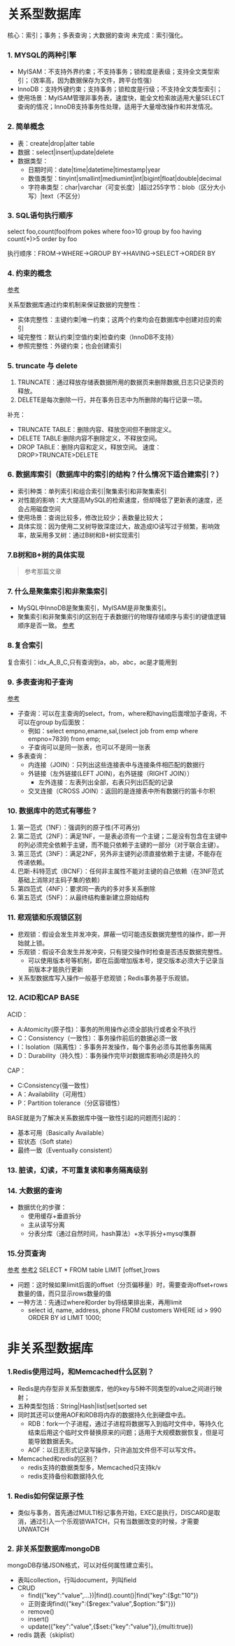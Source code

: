 # 关系型数据库
核心：索引；事务；多表查询；大数据的查询
未完成：索引强化。

### 1. MYSQL的两种引擎
* MyISAM：不支持外界约束；不支持事务；锁粒度是表级；支持全文类型索引；（效率高，因为数据保存为文件，跨平台性强）
* InnoDB：支持外键约束；支持事务；锁粒度是行级；不支持全文类型索引；
* 使用场景：MyISAM管理非事务表，速度快，能全文检索故适用大量SELECT查询的情况；InnoDB支持事务性处理，适用于大量增改操作和并发情况。

### 2. 简单概念
* 表：create|drop|alter table
* 数据：select|insert|update|delete
* 数据类型：
  * 日期时间：date|time|datetime|timestamp|year
  * 数值类型：tinyint|smallint|mediumint|int|bigint|float|double|decimal
  * 字符串类型：char|varchar（可变长度）|超过255字节：blob（区分大小写）|text（不区分）

### 3. SQL语句执行顺序
  select foo,count(foo)from pokes where foo>10 group by foo having count(\*)>5 order by foo

  执行顺序：FROM->WHERE->GROUP BY->HAVING->SELECT->ORDER BY

### 4. 约束的概念
[参考](http://blog.csdn.net/kailee_hust/article/details/51722265)

关系型数据库通过约束机制来保证数据的完整性：
  * 实体完整性：主键约束|唯一约束；这两个约束均会在数据库中创建对应的索引
  * 域完整性：默认约束|空值约束|检查约束（InnoDB不支持）
  * 参照完整性：外键约束；也会创建索引

### 5. truncate 与 delete
1. TRUNCATE：通过释放存储表数据所用的数据页来删除数据,日志只记录页的释放。
2. DELETE是每次删除一行，并在事务日志中为所删除的每行记录一项。

补充：
* TRUNCATE TABLE：删除内容、释放空间但不删除定义。
* DELETE TABLE:删除内容不删除定义，不释放空间。
* DROP TABLE：删除内容和定义，释放空间。
速度：DROP>TRUNCATE>DELETE

### 6. 数据库索引（数据库中的索引的结构？什么情况下适合建索引？）
* 索引种类：单列索引和组合索引|聚集索引和非聚集索引
* 对性能的影响：大大提高MySQL的检索速度，但却降低了更新表的速度，还会占用磁盘空间
* 使用场景：查询比较多，修改比较少；表数量比较大；
* 具体实现：因为使用二叉树导致深度过大，故造成IO读写过于频繁，影响效率，故采用多叉树：通过B树和B+树实现索引

### 7.B树和B+树的具体实现
> 参考那篇文章

### 7. 什么是聚集索引和非聚集索引
* MySQL中InnoDB是聚集索引，MyISAM是非聚集索引。
* 聚集索引和非聚集索引的区别在于表数据行的物理存储顺序与索引的键值逻辑顺序是否一致。
[参考](http://www.cnblogs.com/zlcxbb/p/5757245.html)

### 8.复合索引
复合索引：idx_A_B_C,只有查询到a，ab，abc，ac是才能用到

### 9. 多表查询和子查询
[参考 ](http://www.cnblogs.com/smyhvae/p/4042303.html)
* 子查询：可以在主查询的select，from，where和having后面增加子查询，不可以在group by后面放：
  * 例如：select empno,ename,sal,(select job from emp where empno=7839) from emp;
  * 子查询可以是同一张表，也可以不是同一张表
* 多表查询：
  * 内连接（JOIN）：只列出这些连接表中与连接条件相匹配的数据行
  * 外链接（左外链接(LEFT JOIN)，右外链接（RIGHT JOIN））
    * 左外连接：左表列出全部，右表只列出匹配的记录
  * 交叉连接（CROSS JOIN）：返回的是连接表中所有数据行的笛卡尔积

### 10. 数据库中的范式有哪些？
1. 第一范式（1NF）：强调列的原子性(不可再分)
2. 第二范式（2NF）：满足1NF，一是表必须有一个主键；二是没有包含在主键中的列必须完全依赖于主键，而不能只依赖于主键的一部分（对于联合主键）。
3. 第三范式（3NF）：满足2NF，另外非主键列必须直接依赖于主键，不能存在传递依赖。
4. 巴斯-科特范式（BCNF）：任何非主属性不能对主键的自己依赖（在3NF范式基础上消除对主码子集的依赖）
5. 第四范式（4NF）：要求同一表内的多对多关系删除
6. 第五范式（5NF）：从最终结构重新建立原始结构

### 11. 悲观锁和乐观锁区别
* 悲观锁：假设会发生并发冲突，屏蔽一切可能违反数据完整性的操作，即一开始就上锁。
* 乐观锁：假设不会发生并发冲突，只有提交操作时检查是否违反数据完整性。
  * 可以使用版本号等机制，即在后面增加版本号，提交版本必须大于记录当前版本才能执行更新
* 关系型数据库写入操作一般基于悲观锁；Redis事务基于乐观锁。

### 12. ACID和CAP BASE
ACID：
  * A:Atomicity(原子性)：事务的所用操作必须全部执行或者全不执行
  * C：Consistency（一致性）：事务操作前后的数据必须一致
  * I：Isolation（隔离性）：多事务并发操作，每个事务必须与其他事务隔离
  * D：Durability（持久性）：事务操作完毕对数据库影响必须是持久的

CAP：
+ C:Consistency(强一致性）
+ A：Availability（可用性）
+ P：Partition tolerance（分区容错性）

BASE就是为了解决关系数据库中强一致性引起的问题而引起的：
+ 基本可用（Basically Available）
+ 软状态（Soft state）
+ 最终一致（Eventually consistent）

### 13. 脏读，幻读，不可重复读和事务隔离级别

### 14. 大数据的查询
* 数据优化的步骤：
  * 使用缓存+垂直拆分
  * 主从读写分离
  * 分表分库（通过自然时间，hash算法）+水平拆分+mysql集群

### 15.分页查询
[参考](http://yemengying.com/2016/05/28/optimized-pagiantion-mysql/)
[参考2](http://stackoverflow.com/questions/4481388/why-does-mysql-higher-limit-offset-slow-the-query-down)
SELECT * FROM table LIMIT [offset,]rows
* 问题：这时候如果limit后面的offset（分页偏移量）时，需要查询offset+rows数量的值，而只显示rows数量的值
* 一种方法：先通过where和order by将结果排出来，再用limit
  * select id, name, address, phone FROM customers WHERE id > 990
ORDER BY id LIMIT 1000;

# 非关系型数据库
### 1.Redis使用过吗，和Memcached什么区别？
* Redis是内存型非关系型数据库，他的key与5种不同类型的value之间进行映射；
* 五种类型包括：String|Hash|list|set|sorted set
* 同时其还可以使用AOF和RDB将内存的数据持久化到硬盘中去。
  * RDB：fork一个子进程，通过子进程将数据写入到临时文件中，等持久化结束后用这个临时文件替换原来的问题；适用于大规模数据恢复，但是可能导致数据丢失。
  * AOF：以日志形式记录写操作，只许追加文件但不可以写文件。
* Memcached和redis的区别？
  * redis支持的数据类型多，Memcached只支持k/v
  * redis支持备份和数据持久化

### 1. Redis如何保证原子性
* 类似与事务，首先通过MULTI标记事务开始，EXEC是执行，DISCARD是取消，通过引入一个乐观锁WATCH，只有当数据改变的时候，才需要UNWATCH

### 2. 非关系型数据库mongoDB
mongoDB存储JSON格式，可以对任何属性建立索引。
* 表叫collection，行叫document，列叫field
* CRUD
  * find({"key":"value",...})|find().count()|find("key":{$gt:"10"})
  * 正则查询find({"key":{$regex:"value",$option:"$i"}})
  * remove()
  * insert()
  * update({"key":"value",{$set:{"key":"value"}},{multi:true})
* redis 跳表（skiplist）
